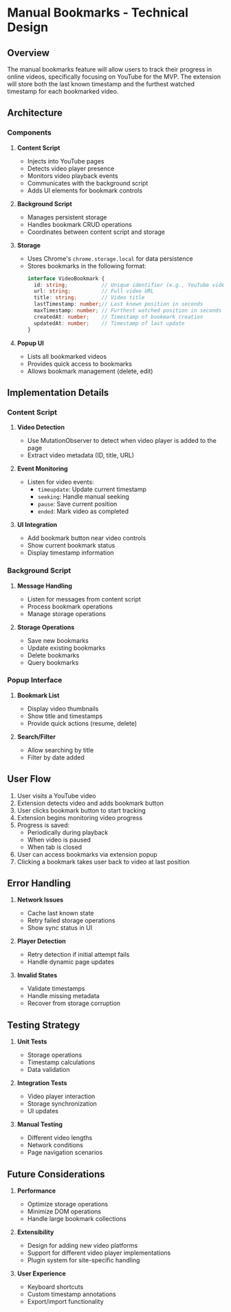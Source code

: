 # Manual Bookmarks - Technical Design

## Overview
The manual bookmarks feature will allow users to track their progress in online videos, specifically focusing on YouTube for the MVP. The extension will store both the last known timestamp and the furthest watched timestamp for each bookmarked video.

## Architecture

### Components

1. **Content Script**
   - Injects into YouTube pages
   - Detects video player presence
   - Monitors video playback events
   - Communicates with the background script
   - Adds UI elements for bookmark controls

2. **Background Script**
   - Manages persistent storage
   - Handles bookmark CRUD operations
   - Coordinates between content script and storage

3. **Storage**
   - Uses Chrome's `chrome.storage.local` for data persistence
   - Stores bookmarks in the following format:
     ```typescript
     interface VideoBookmark {
       id: string;           // Unique identifier (e.g., YouTube video ID)
       url: string;          // Full video URL
       title: string;        // Video title
       lastTimestamp: number;// Last known position in seconds
       maxTimestamp: number; // Furthest watched position in seconds
       createdAt: number;    // Timestamp of bookmark creation
       updatedAt: number;    // Timestamp of last update
     }
     ```

4. **Popup UI**
   - Lists all bookmarked videos
   - Provides quick access to bookmarks
   - Allows bookmark management (delete, edit)

## Implementation Details

### Content Script
1. **Video Detection**
   - Use MutationObserver to detect when video player is added to the page
   - Extract video metadata (ID, title, URL)

2. **Event Monitoring**
   - Listen for video events:
     - `timeupdate`: Update current timestamp
     - `seeking`: Handle manual seeking
     - `pause`: Save current position
     - `ended`: Mark video as completed

3. **UI Integration**
   - Add bookmark button near video controls
   - Show current bookmark status
   - Display timestamp information

### Background Script
1. **Message Handling**
   - Listen for messages from content script
   - Process bookmark operations
   - Manage storage operations

2. **Storage Operations**
   - Save new bookmarks
   - Update existing bookmarks
   - Delete bookmarks
   - Query bookmarks

### Popup Interface
1. **Bookmark List**
   - Display video thumbnails
   - Show title and timestamps
   - Provide quick actions (resume, delete)

2. **Search/Filter**
   - Allow searching by title
   - Filter by date added

## User Flow

1. User visits a YouTube video
2. Extension detects video and adds bookmark button
3. User clicks bookmark button to start tracking
4. Extension begins monitoring video progress
5. Progress is saved:
   - Periodically during playback
   - When video is paused
   - When tab is closed
6. User can access bookmarks via extension popup
7. Clicking a bookmark takes user back to video at last position

## Error Handling

1. **Network Issues**
   - Cache last known state
   - Retry failed storage operations
   - Show sync status in UI

2. **Player Detection**
   - Retry detection if initial attempt fails
   - Handle dynamic page updates

3. **Invalid States**
   - Validate timestamps
   - Handle missing metadata
   - Recover from storage corruption

## Testing Strategy

1. **Unit Tests**
   - Storage operations
   - Timestamp calculations
   - Data validation

2. **Integration Tests**
   - Video player interaction
   - Storage synchronization
   - UI updates

3. **Manual Testing**
   - Different video lengths
   - Network conditions
   - Page navigation scenarios

## Future Considerations

1. **Performance**
   - Optimize storage operations
   - Minimize DOM operations
   - Handle large bookmark collections

2. **Extensibility**
   - Design for adding new video platforms
   - Support for different video player implementations
   - Plugin system for site-specific handling

3. **User Experience**
   - Keyboard shortcuts
   - Custom timestamp annotations
   - Export/import functionality 